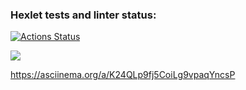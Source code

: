 ### Hexlet tests and linter status:
[![Actions Status](https://github.com/Wicked93/frontend-project-lvl1/workflows/hexlet-check/badge.svg)](https://github.com/Wicked93/frontend-project-lvl1/actions)

<a href="https://codeclimate.com/github/codeclimate/codeclimate/maintainability"><img src="https://api.codeclimate.com/v1/badges/a99a88d28ad37a79dbf6/maintainability" /></a>

https://asciinema.org/a/K24QLp9fj5CoiLg9vpaqYncsP